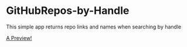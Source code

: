 # GitHubRepos-by-Handle
This simple app returns repo links and names when searching by handle

[A Preview!](http://htmlpreview.github.io/?https://github.com/amyspeed/GitHubRepos-by-Handle/blob/master/index.html)
